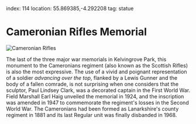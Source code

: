 index: 114
location: 55.869385,-4.292208
tag: statue

# Cameronian Rifles Memorial

![Cameronian Rifles](cameronian-rifles-monument.jpg)

The last of the three major war memorials in Kelvingrove Park, this
monument to the Cameronians regiment (also known as the Scottish
Rifles) is also the most expressive. The use of a vivid and poignant
representation of a soldier _advancing over the top_, flanked by a
Lewis Gunner and the body of a fallen comrade, is not surprising when
one considers that the sculptor, Paul Lindsey Clark, was a decorated
captain in the First World War. Field Marshall Earl Haig unveiled the
memorial in 1924, and the inscription was amended in 1947 to
commemorate the regiment's losses in the Second World War. The
Cameronians had been formed as Lanarkshire's county regiment in 1881
and its last Regular unit was finally disbanded in 1968.
